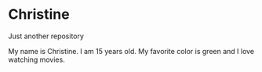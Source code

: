 # Christine
Just another repository

My name is Christine. I am 15 years old. My favorite color is green and I love watching movies.
